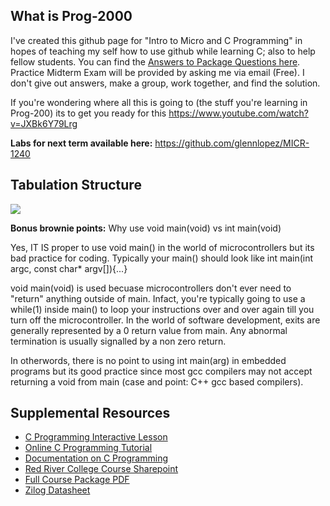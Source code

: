 What is Prog-2000
-----------------
I've created this github page for "Intro to Micro and C Programming" in hopes of teaching my self how to use github while learning C; also to help fellow students. You can find the <a href="https://github.com/glennlopez/Prog-2000/wiki">Answers to Package Questions here</a>. Practice Midterm Exam will be provided by asking me via email (Free). I don't give out answers, make a group, work together, and find the solution. 

If you're wondering where all this is going to (the stuff you're learning in Prog-200) its to get you ready for this https://www.youtube.com/watch?v=JXBk6Y79Lrg 

<b>Labs for next term available here:</b> https://github.com/glennlopez/MICR-1240




Tabulation Structure
--------------------

<img src="http://i.stack.imgur.com/ji9pn.gif" />

<b>Bonus brownie points:</b>  Why use void main(void) vs int main(void)

Yes, IT IS proper to use void main() in the world of microcontrollers but its bad practice for coding. Typically your main() should look like int main(int argc, const char* argv[]){...}

void main(void) is used becuase microcontrollers don't ever need to "return" anything outside of main. Infact, you're typically going to use a while(1) inside main() to loop your instructions over and over again till you turn off the microcontroller. In the world of software development, exits are generally represented by a 0 return value from main. Any abnormal termination is usually signalled by a non zero return.

In otherwords, there is no point to using int main(arg) in embedded programs but its good practice since most gcc compilers may not accept returning a void from main (case and point: C++ gcc based compilers). 

Supplemental Resources
-----------------------------------------------------------

<ul>
	<li><a href="https://zybooks.zyante.com/#/zybook/UTEdXSpring2015/chapter/2/section/1">C Programming Interactive Lesson</a></li>
<li><a href="http://www.learn-c.org/">Online C Programming Tutorial</a></li>
<li><a href="http://www.programiz.com/c-programming/">Documentation on C Programming</a></li>
<li><a href="http://connect.rrc.ca/DEEAM/ELEEF/PROG-2000/default.aspx">Red River College Course Sharepoint</a>
<li><a href="https://www.evernote.com/shard/s4/sh/8fddf4dd-de95-44fa-878f-631e9197d602/6ce49f210a5c494d03052d8ea1c1ccc2">Full Course Package PDF</a></li>
<li><a href="https://www.evernote.com/shard/s4/sh/92c6cad3-1a53-4063-93a9-0a05540914e2/cda1e8bdac6acc616adfbadeb99ace19">Zilog Datasheet</a></li>
<!-- <li>https://www.evernote.com/shard/s4/sh/a7460129-04ed-407b-a0b2-accb499fbed6/6537fe2125bfb18b8af7443a6c86db5b</li> -->
</ul>
